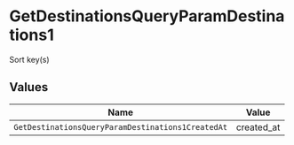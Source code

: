 # GetDestinationsQueryParamDestinations1

Sort key(s)


## Values

| Name                                              | Value                                             |
| ------------------------------------------------- | ------------------------------------------------- |
| `GetDestinationsQueryParamDestinations1CreatedAt` | created_at                                        |